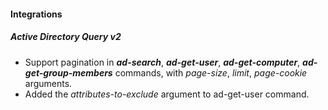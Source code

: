 
#### Integrations
##### Active Directory Query v2
- Support pagination in ***ad-search***, ***ad-get-user***, ***ad-get-computer***, ***ad-get-group-members*** commands, with *page-size*, *limit*, *page-cookie* arguments.
- Added the *attributes-to-exclude* argument to ad-get-user command.